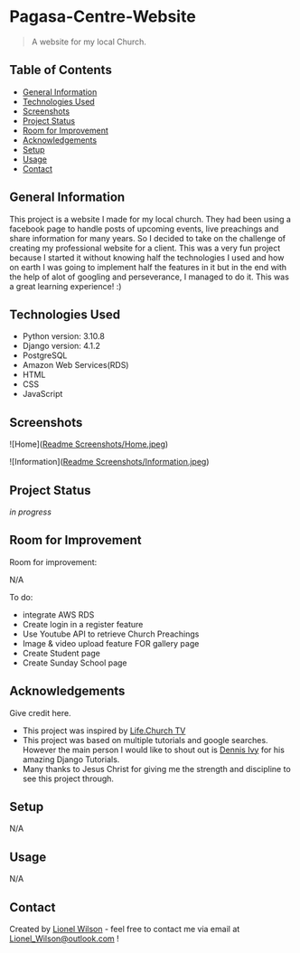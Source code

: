 # Pagasa-Centre-Website
> A website for my local Church.

## Table of Contents
* [General Information](#general-information)
* [Technologies Used](#technologies-used)
* [Screenshots](#screenshots)
* [Project Status](#project-status)
* [Room for Improvement](#room-for-improvement)
* [Acknowledgements](#acknowledgements)
* [Setup](#setup)
* [Usage](#usage)
* [Contact](#contact)


## General Information
This project is a website I made for my local church. They had been using a facebook page to handle posts of upcoming events, live preachings and share information for many years.
So I decided to take on the challenge of creating my professional website for a client. This was a very fun project because I started it without knowing half the technologies I used and how on earth I was going to implement half the features in it but in the end with the help of alot of googling and perseverance, I managed to do it. This was a great learning experience! :)


## Technologies Used
* Python version: 3.10.8
* Django version: 4.1.2
* PostgreSQL
* Amazon Web Services(RDS)
* HTML
* CSS
* JavaScript


## Screenshots
![Home]([Readme Screenshots/Home.jpeg](https://github.com/Lionel-Wilson/Pagasa-Centre-Website/blob/main/Readme%20Screenshots/Home.jpeg))


![Information]([Readme Screenshots/Information.jpeg](https://github.com/Lionel-Wilson/Pagasa-Centre-Website/blob/main/Readme%20Screenshots/Information.jpeg))



## Project Status
_in progress_ 


## Room for Improvement

Room for improvement:

N/A

To do:
- integrate AWS RDS
- Create login in a register feature
- Use Youtube API to retrieve Church Preachings
- Image & video upload feature FOR gallery page
- Create Student page
- Create Sunday School page


## Acknowledgements
Give credit here.
- This project was inspired by [Life.Church TV](https://www.life.church/)
- This project was based on multiple tutorials and google searches. However the main person I would like to shout out is [Dennis Ivy](https://www.youtube.com/c/DennisIvy) for his amazing Django Tutorials.
- Many thanks to Jesus Christ for giving me the strength and discipline to see this project through.


## Setup
N/A


## Usage
N/A


## Contact
Created by [Lionel Wilson](https://github.com/Lionel-Wilson) - feel free to contact me via email at Lionel_Wilson@outlook.com !
